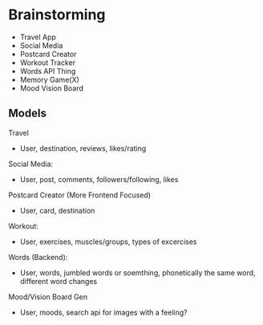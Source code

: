 # Brainstorming

- Travel App
- Social Media
- Postcard Creator
- Workout Tracker
- Words API Thing
- Memory Game(X)
- Mood Vision Board

## Models

Travel
- User, destination, reviews, likes/rating

Social Media:
- User, post, comments, followers/following, likes

Postcard Creator (More Frontend Focused)
- User, card, destination

Workout:
- User, exercises, muscles/groups, types of excercises

Words (Backend):
- User, words, jumbled words or soemthing, phonetically the same word, different word changes

Mood/Vision Board Gen
- User, moods, search api for images with a feeling?